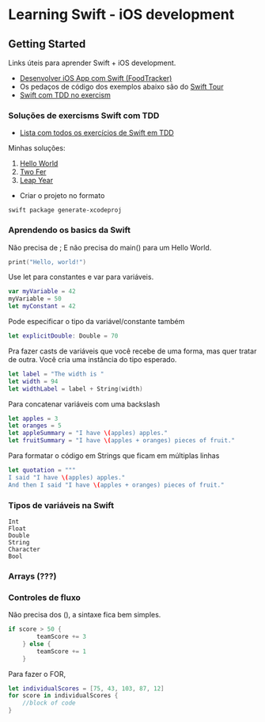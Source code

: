 # Learning Swift - iOS development

## Getting Started
Links úteis para aprender Swift + iOS development.
* [Desenvolver iOS App com Swift (FoodTracker)](https://developer.apple.com/library/archive/referencelibrary/GettingStarted/DevelopiOSAppsSwift/index.html#//apple_ref/doc/uid/TP40015214-CH2-SW1)
* Os pedaços de código dos exemplos abaixo são do [Swift Tour](https://docs.swift.org/swift-book/GuidedTour/GuidedTour.html#)
* [Swift com TDD no exercism](http://exercism.io/languages/swift/exercises)

### Soluções de exercisms Swift com TDD 
* [Lista com todos os exercícios de Swift em TDD](http://exercism.io/languages/swift/exercises)

Minhas soluções:
1. [Hello World](http://exercism.io/submissions/d17127eef148494792976ceb8c7504cc)
2. [Two Fer](http://exercism.io/submissions/48582fcbbc37402aa4bb95279dfe7c4c)
3. [Leap Year](http://exercism.io/submissions/a7cddfae87604cd8aec10e933a5d98a4)

* Criar o projeto no formato 
```
swift package generate-xcodeproj
```

### Aprendendo os basics da Swift

Não precisa de ; E não precisa do main() para um Hello World.
```swift
print("Hello, world!")
```
Use let para constantes e var para variáveis.
```swift
var myVariable = 42
myVariable = 50
let myConstant = 42
```
Pode especificar o tipo da variável/constante também
```swift
let explicitDouble: Double = 70
```
Pra fazer casts de variáveis que você recebe de uma forma, mas quer tratar de outra. 
Você cria uma instância do tipo esperado.
```swift
let label = "The width is "
let width = 94
let widthLabel = label + String(width)
```
Para concatenar variáveis com uma backslash
```swift
let apples = 3
let oranges = 5
let appleSummary = "I have \(apples) apples."
let fruitSummary = "I have \(apples + oranges) pieces of fruit."
```
Para formatar o código em Strings que ficam em múltiplas linhas
```swift
let quotation = """
I said "I have \(apples) apples."
And then I said "I have \(apples + oranges) pieces of fruit."
```
### Tipos de variáveis na Swift
```
Int
Float
Double
String
Character
Bool
```
### Arrays (???)

### Controles de fluxo

Não precisa dos (), a sintaxe fica bem simples.

```swift
if score > 50 {
        teamScore += 3
    } else {
        teamScore += 1
    }
```    
Para fazer o FOR, 

```swift
let individualScores = [75, 43, 103, 87, 12]
for score in individualScores {
    //block of code 
}
```
